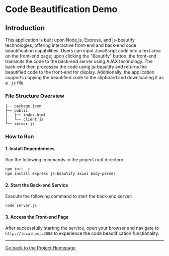 # Code Beautification Demo

## Introduction

This application is built upon Node.js, Express, and js-beautify technologies, offering interactive front-end and back-end code beautification capabilities. Users can input JavaScript code into a text area on the front-end page; upon clicking the "Beautify" button, the front-end transmits the code to the back-end server using AJAX technology. The back-end then processes the code using js-beautify and returns the beautified code to the front-end for display. Additionally, the application supports copying the beautified code to the clipboard and downloading it as a `.js` file.

### File Structure Overview

```
├── package.json
├── public
│   ├── index.html
│   └── client.js
└── server.js
```

### How to Run

#### 1. Install Dependencies

Run the following commands in the project root directory:

```sh
npm init -y
npm install express js-beautify axios body-parser
```

#### 2. Start the Back-end Service

Execute the following command to start the back-end server:

```sh
node server.js
```

#### 3. Access the Front-end Page

After successfully starting the service, open your browser and navigate to `http://localhost:3000` to experience the code beautification functionality.

---

[Go back to the Project Homepage](./) 